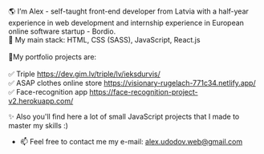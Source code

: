 🌎 I’m Alex - self-taught front-end developer from Latvia with a half-year experience in web development and internship experience in European online software startup - Bordio. <br>
📍 My main stack: HTML, CSS (SASS), JavaScript, React.js <br><br>
🧰My portfolio projects are: <br><br>
✅ Triple https://dev.gim.lv/triple/lv/ieksdurvis/ <br>
✅ ASAP clothes online store https://visionary-rugelach-771c34.netlify.app/ <br>
✅ Face-recognition app https://face-recognition-project-v2.herokuapp.com/

✨ Also you'll find here a lot of small JavaScript projects that I made to master my skills :)

- 📫 Feel free to contact me
my e-mail: alex.udodov.web@gmail.com

<!---
AlexWebDev01/AlexWebDev01 is a ✨ special ✨ repository because its `README.md` (this file) appears on your GitHub profile.
You can click the Preview link to take a look at your changes.
--->
